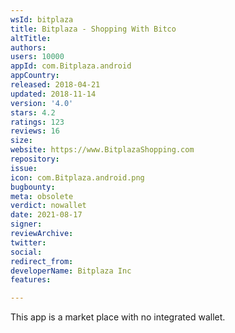 ```yaml
---
wsId: bitplaza
title: Bitplaza - Shopping With Bitco
altTitle: 
authors: 
users: 10000
appId: com.Bitplaza.android
appCountry: 
released: 2018-04-21
updated: 2018-11-14
version: '4.0'
stars: 4.2
ratings: 123
reviews: 16
size: 
website: https://www.BitplazaShopping.com
repository: 
issue: 
icon: com.Bitplaza.android.png
bugbounty: 
meta: obsolete
verdict: nowallet
date: 2021-08-17
signer: 
reviewArchive: 
twitter: 
social: 
redirect_from: 
developerName: Bitplaza Inc
features: 

---
```


This app is a market place with no integrated wallet.

